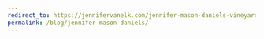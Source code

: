 ```yaml
---
redirect_to: https://jennifervanelk.com/jennifer-mason-daniels-vineyard/
permalink: /blog/jennifer-mason-daniels/
---
```

